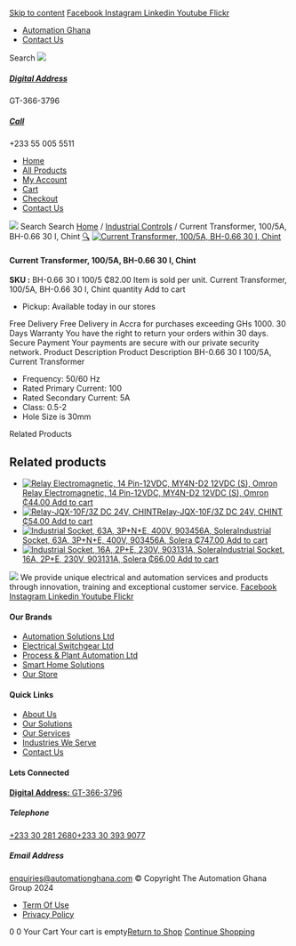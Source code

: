 [Skip to content](https://store.automationghana.com/product/current-transformer-bh-0-66-30-i-100-5-class-0-5-2-chint/#content)
[ Facebook ](https://www.facebook.com/automationgh/) [ Instagram ](https://www.instagram.com/automationgh/) [ Linkedin ](https://www.linkedin.com/company/the-automation-ghana-limited/) [ Youtube ](https://www.youtube.com/channel/UCurrRDUSm5oIW39VXjn1u0w) [ Flickr ](https://www.flickr.com/photos/181794037@N07/)
  * [ Automation Ghana ](https://automationghana.com)
  * [ Contact Us ](https://store.automationghana.com/contact/)


Search
[ ![](https://store.automationghana.com/wp-content/uploads/2024/04/Website-TAGG-Logo-BLUE.png) ](https://store.automationghana.com/)
[ ](https://maps.app.goo.gl/m4xeaagWCNbLk4jM6)
#####  [ Digital Address ](https://maps.app.goo.gl/m4xeaagWCNbLk4jM6)
GT-366-3796 
[ ](tel:+233550055511)
#####  [ Call ](tel:+233550055511)
+233 55 005 5511 
  * [Home](https://store.automationghana.com/)
  * [All Products](https://store.automationghana.com/shop/)
  * [My Account](https://store.automationghana.com/my-account/)
  * [Cart](https://store.automationghana.com/cart/)
  * [Checkout](https://store.automationghana.com/checkout/)
  * [Contact Us](https://store.automationghana.com/contact/)


[![](https://store.automationghana.com/wp-content/uploads/2024/04/AutomationGhana_logo_white.png)](https://store.automationghana.com)
Search
Search
[Home](https://store.automationghana.com) / [Industrial Controls](https://store.automationghana.com/product-category/industrial-controls/) / Current Transformer, 100/5A, BH-0.66 30 I, Chint
[🔍](https://store.automationghana.com/product/current-transformer-bh-0-66-30-i-100-5-class-0-5-2-chint/)
[![Current Transformer, 100/5A, BH-0.66 30 I, Chint](https://store.automationghana.com/wp-content/uploads/2020/04/BH-0.66-120-I-1500-5A-Class-0.5-1-Chint-Copy-Copy-1.jpg)](https://store.automationghana.com/wp-content/uploads/2020/04/BH-0.66-120-I-1500-5A-Class-0.5-1-Chint-Copy-Copy-1.jpg)
####  Current Transformer, 100/5A, BH-0.66 30 I, Chint 
**SKU :** BH-0.66 30 I 100/5 
₵82.00
Item is sold per unit.
Current Transformer, 100/5A, BH-0.66 30 I, Chint quantity
Add to cart
  * Pickup: Available today in our stores


Free Delivery 
Free Delivery in Accra for purchases exceeding GHs 1000. 
30 Days Warranty 
You have the right to return your orders within 30 days. 
Secure Payment 
Your payments are secure with our private security network. 
Product Description
Product Description
BH-0.66 30 I 100/5A, Current Transformer 
  * Frequency: 50/60 Hz
  * Rated Primary Current: 100
  * Rated Secondary Current: 5A
  * Class: 0.5-2
  * Hole Size is 30mm


Related Products 
## Related products
  * [![Relay Electromagnetic, 14 Pin-12VDC, MY4N-D2 12VDC \(S\), Omron](https://store.automationghana.com/wp-content/uploads/2020/04/14-Pin-Relay-MY4N-D2-24DC-S-Omron.jpg)Relay Electromagnetic, 14 Pin-12VDC, MY4N-D2 12VDC (S), Omron ₵44.00 ](https://store.automationghana.com/product/14-pin-relay-my4n-d2-12vdc-s-omron/)
[Add to cart](https://store.automationghana.com/product/current-transformer-bh-0-66-30-i-100-5-class-0-5-2-chint/?add-to-cart=1600)
  * [![Relay-JQX-10F/3Z DC 24V, CHINT](https://store.automationghana.com/wp-content/uploads/2020/04/11-Pin-Relay-JQX-10F_3Z-220VAC-Chint-2-300x300.jpg)Relay-JQX-10F/3Z DC 24V, CHINT ₵54.00 ](https://store.automationghana.com/product/relay-jqx-10f-3z-dc-24v-chint/)
[Add to cart](https://store.automationghana.com/product/current-transformer-bh-0-66-30-i-100-5-class-0-5-2-chint/?add-to-cart=1593)
  * [![Industrial Socket, 63A, 3P+N+E, 400V, 903456A, Solera](https://store.automationghana.com/wp-content/uploads/2020/04/903456A.png)Industrial Socket, 63A, 3P+N+E, 400V, 903456A, Solera ₵747.00 ](https://store.automationghana.com/product/industrial-socket-903456a-solera/)
[Add to cart](https://store.automationghana.com/product/current-transformer-bh-0-66-30-i-100-5-class-0-5-2-chint/?add-to-cart=1514)
  * [![Industrial Socket, 16A, 2P+E, 230V, 903131A, Solera](https://store.automationghana.com/wp-content/uploads/2020/04/903131A.png)Industrial Socket, 16A, 2P+E, 230V, 903131A, Solera ₵66.00 ](https://store.automationghana.com/product/industrial-socket-903131a-solera/)
[Add to cart](https://store.automationghana.com/product/current-transformer-bh-0-66-30-i-100-5-class-0-5-2-chint/?add-to-cart=1513)


![](https://store.automationghana.com/wp-content/uploads/2024/04/AutomationGhana_logo_white.png)
We provide unique electrical and automation services and products through innovation, training and exceptional customer service.
[ Facebook ](https://www.facebook.com/automationgh/) [ Instagram ](https://www.instagram.com/automationgh/) [ Linkedin ](https://www.linkedin.com/company/the-automation-ghana-limited/) [ Youtube ](https://www.youtube.com/channel/UCurrRDUSm5oIW39VXjn1u0w) [ Flickr ](https://www.flickr.com/photos/181794037@N07/)
#### Our Brands
  * [ Automation Solutions Ltd ](https://store.automationghana.com/product/current-transformer-bh-0-66-30-i-100-5-class-0-5-2-chint/)
  * [ Electrical Switchgear Ltd ](https://store.automationghana.com/product/current-transformer-bh-0-66-30-i-100-5-class-0-5-2-chint/)
  * [ Process & Plant Automation Ltd ](https://store.automationghana.com/product/current-transformer-bh-0-66-30-i-100-5-class-0-5-2-chint/)
  * [ Smart Home Solutions ](https://store.automationghana.com/product/current-transformer-bh-0-66-30-i-100-5-class-0-5-2-chint/)
  * [ Our Store ](https://store.automationghana.com/product/current-transformer-bh-0-66-30-i-100-5-class-0-5-2-chint/)


#### Quick Links
  * [ About Us ](https://store.automationghana.com/product/current-transformer-bh-0-66-30-i-100-5-class-0-5-2-chint/)
  * [ Our Solutions ](https://store.automationghana.com/product/current-transformer-bh-0-66-30-i-100-5-class-0-5-2-chint/)
  * [ Our Services ](https://store.automationghana.com/product/current-transformer-bh-0-66-30-i-100-5-class-0-5-2-chint/)
  * [ Industries We Serve ](https://store.automationghana.com/product/current-transformer-bh-0-66-30-i-100-5-class-0-5-2-chint/)
  * [ Contact Us ](https://store.automationghana.com/product/current-transformer-bh-0-66-30-i-100-5-class-0-5-2-chint/)


#### Lets Connected
[**Digital Address:** GT-366-3796](https://maps.app.goo.gl/m4xeaagWCNbLk4jM6)
#####  Telephone 
[ +233 30 281 2680](tel:+233302812680)[+233 30 393 9077](https://store.automationghana.com/product/current-transformer-bh-0-66-30-i-100-5-class-0-5-2-chint/+233303939077)
#####  Email Address 
enquiries@automationghana.com 
© Copyright The Automation Ghana Group 2024
  * [ Term Of Use ](https://store.automationghana.com/product/current-transformer-bh-0-66-30-i-100-5-class-0-5-2-chint/)
  * [ Privacy Policy ](https://store.automationghana.com/product/current-transformer-bh-0-66-30-i-100-5-class-0-5-2-chint/)


0
0
Your Cart
Your cart is empty[Return to Shop](https://store.automationghana.com/shop/)
[Continue Shopping](https://store.automationghana.com/product/current-transformer-bh-0-66-30-i-100-5-class-0-5-2-chint/)
